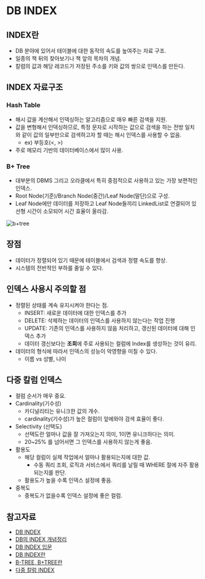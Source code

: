 # DB INDEX

## INDEX란

- DB 분야에 있어서 테이블에 대한 동작의 속도를 높여주는 자료 구조.
- 일종의 책 뒤의 찾아보기나 책 앞의 목차의 개념.
- 칼럼의 값과 해당 레코드가 저장된 주소를 키와 값의 쌍으로 인덱스를 만든다.

## INDEX 자료구조

### Hash Table

- 해시 값을 계산해서 인덱싱하는 알고리즘으로 매우 빠른 검색을 지원.
- 값을 변형해서 인덱싱하므로, 특정 문자로 시작하는 값으로 검색을 하는 전방 일치와 같이 값의 일부만으로 검색하고자 할 때는 해시 인덱스를 사용할 수 없음.
  - ex) 부등호(<, >)
- 주로 메모리 기반의 데이터베이스에서 많이 사용.

### B+ Tree

- 대부분의 DBMS 그리고 오라클에서 특히 중점적으로 사용하고 있는 가장 보편적인 인덱스.
- Root Node(기준)/Branch Node(중간)/Leaf Node(말단)으로 구성.
- Leaf Node에만 데이터를 저장하고 Leaf Node들끼리 LinkedList로 연결되어 있 선형 시간이 소모되어 시간 효율이 올라감.

![b+tree](https://user-images.githubusercontent.com/16220817/196031223-b444657e-da41-4ab8-991a-faa2aaba720c.png)

## 장점

- 데이터가 정렬되어 있기 때문에 테이블에서 검색과 정렬 속도를 향상.
- 시스템의 전반적인 부하를 줄일 수 있다.

## 인덱스 사용시 주의할 점

- 정렬된 상태를 계속 유지시켜야 한다는 점.
  - INSERT: 새로운 데이터에 대한 인덱스를 추가
  - DELETE: 삭제하는 데이터의 인덱스를 사용하지 않는다는 작업 진행
  - UPDATE: 기존의 인덱스를 사용하지 않음 처리하고, 갱신된 데이터에 대해 인덱스 추가
  - 데이터 갱신보다는 **조회**에 주로 사용되는 컬럼에 Index를 생성하는 것이 유리.
- 데이터의 형식에 따라서 인덱스의 성능이 악영향을 미칠 수 있다.
  - 이름 vs 성별, 나이

## 다중 칼럼 인덱스

- 컬럼 순서가 매우 중요.
- Cardinality(기수성)
  - 카디널리티는 유니크한 값의 개수.
  - cardinality(기수성)가 높은 컬럼이 앞에와야 검색 효율이 좋다.
- Selectivity (선택도)
  - 선택도란 얼마나 값을 잘 가져오는지 의미, 1이면 유니크하다는 의미.
  - 20~25% 를 넘어서면 그 인덱스를 사용하지 않는게 좋음.
- 활용도
  - 해당 컬럼이 실제 작업에서 얼마나 활용되는지에 대한 값.
    - 수동 쿼리 조회, 로직과 서비스에서 쿼리를 날릴 때 WHERE 절에 자주 활용되는지를 판단.
  - 활용도가 높을 수록 인덱스 설정에 좋음.
- 중복도
  - 중복도가 없을수록 인덱스 설정에 좋은 컬럼.

## 참고자료

- [DB INDEX](https://github.com/JaeYeopHan/Interview_Question_for_Beginner/tree/master/Database)
- [DB의 INDEX 개념정리](https://azderica.github.io/00-db-index/)
- [DB INDEX 입문](https://tecoble.techcourse.co.kr/post/2021-09-18-db-index/)
- [DB INDEX란](https://velog.io/@alicesykim95/DB-%EC%9D%B8%EB%8D%B1%EC%8A%A4Index%EB%9E%80)
- [B-TREE, B+TREE란](https://zorba91.tistory.com/m/293)
- [다중 칼럼 INDEX](https://intrepidgeeks.com/tutorial/multiple-column-indexes)
